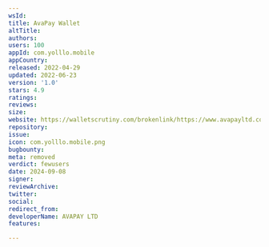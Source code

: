 ```yaml
---
wsId: 
title: AvaPay Wallet
altTitle: 
authors: 
users: 100
appId: com.yolllo.mobile
appCountry: 
released: 2022-04-29
updated: 2022-06-23
version: '1.0'
stars: 4.9
ratings: 
reviews: 
size: 
website: https://walletscrutiny.com/brokenlink/https://www.avapayltd.com/
repository: 
issue: 
icon: com.yolllo.mobile.png
bugbounty: 
meta: removed
verdict: fewusers
date: 2024-09-08
signer: 
reviewArchive: 
twitter: 
social: 
redirect_from: 
developerName: AVAPAY LTD
features: 

---
```


